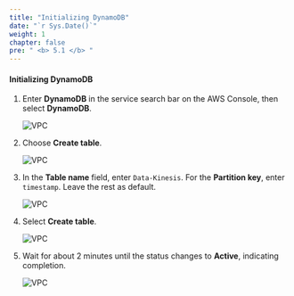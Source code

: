```yaml
---
title: "Initializing DynamoDB"
date: "`r Sys.Date()`"
weight: 1
chapter: false
pre: " <b> 5.1 </b> "
---
```


#### Initializing DynamoDB

1. Enter **DynamoDB** in the service search bar on the AWS Console, then select **DynamoDB**.

   ![VPC](/images/5-Databases/dy/img-68.png)

2. Choose **Create table**.

   ![VPC](/images/5-Databases/dy/create.png)

3. In the **Table name** field, enter `Data-Kinesis`. For the **Partition key**, enter `timestamp`. Leave the rest as default.

   ![VPC](/images/5-Databases/dy/img-67.png)

4. Select **Create table**.

   ![VPC](/images/5-Databases/dy/img-66.png)

5. Wait for about 2 minutes until the status changes to **Active**, indicating completion.

   ![VPC](/images/5-Databases/dy/img-65.png)
